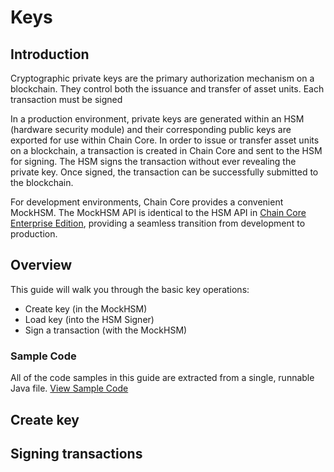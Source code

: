 # Keys

## Introduction

Cryptographic private keys are the primary authorization mechanism on a blockchain. They control both the issuance and transfer of asset units. Each transaction must be signed


In a production environment, private keys are generated within an HSM (hardware security module) and their corresponding public keys are exported for use within Chain Core. In order to issue or transfer asset units on a blockchain, a transaction is created in Chain Core and sent to the HSM for signing. The HSM signs the transaction without ever revealing the private key. Once signed, the transaction can be successfully submitted to the blockchain.

For development environments, Chain Core provides a convenient MockHSM. The MockHSM API is identical to the HSM API in [Chain Core Enterprise Edition](https://chain.com/enterprise), providing a seamless transition from development to production.

## Overview

This guide will walk you through the basic key operations:

* Create key (in the MockHSM)
* Load key (into the HSM Signer)
* Sign a transaction (with the MockHSM)

### Sample Code
All of the code samples in this guide are extracted from a single, runnable Java file.
<a href="../examples/java/Keys.java" class="downloadBtn btn success" target="_blank">View Sample Code</a>

## Create key

## Signing transactions
